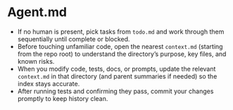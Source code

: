 # Agent.md

- If no human is present, pick tasks from `todo.md` and work through them sequentially until complete or blocked.
- Before touching unfamiliar code, open the nearest `context.md` (starting from the repo root) to understand the directory’s purpose, key files, and known risks.
- When you modify code, tests, docs, or prompts, update the relevant `context.md` in that directory (and parent summaries if needed) so the index stays accurate.
- After running tests and confirming they pass, commit your changes promptly to keep history clean.
